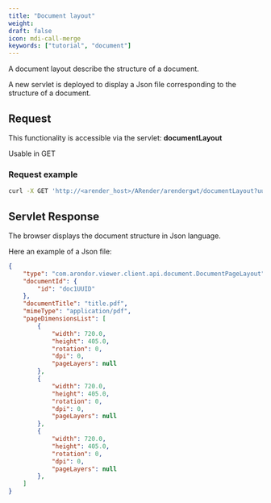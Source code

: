 ```yaml
---
title: "Document layout"
weight: 
draft: false
icon: mdi-call-merge
keywords: ["tutorial", "document"]
---
```


A document layout describe the structure of a document.

A new servlet is deployed to display a Json file corresponding to the structure of a document.

## Request 

This functionality is accessible via the servlet: **documentLayout**

Usable in GET


### Request example

``` bash
curl -X GET 'http://<arender_host>/ARender/arendergwt/documentLayout?uuid=doc1UUID'
```

## Servlet Response

The browser displays the document structure in Json language.

Here an example of a Json file: 

``` json
{
    "type": "com.arondor.viewer.client.api.document.DocumentPageLayout",
    "documentId": {
        "id": "doc1UUID"
    },
    "documentTitle": "title.pdf",
    "mimeType": "application/pdf",
    "pageDimensionsList": [
        {
            "width": 720.0,
            "height": 405.0,
            "rotation": 0,
            "dpi": 0,
            "pageLayers": null
        },
        {
            "width": 720.0,
            "height": 405.0,
            "rotation": 0,
            "dpi": 0,
            "pageLayers": null
        },
        {
            "width": 720.0,
            "height": 405.0,
            "rotation": 0,
            "dpi": 0,
            "pageLayers": null
        },
    ]
}
```
